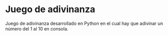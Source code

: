 # Juego de adivinanza
Juego de adivinanza desarrollado en Python en el cual hay que adivinar un número del 1 al 10 en consola.
